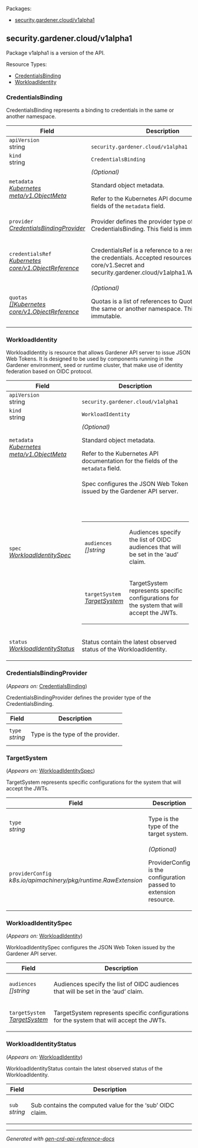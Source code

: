 <p>Packages:</p>
<ul>
<li>
<a href="#security.gardener.cloud%2fv1alpha1">security.gardener.cloud/v1alpha1</a>
</li>
</ul>
<h2 id="security.gardener.cloud/v1alpha1">security.gardener.cloud/v1alpha1</h2>
<p>
<p>Package v1alpha1 is a version of the API.</p>
</p>
Resource Types:
<ul><li>
<a href="#security.gardener.cloud/v1alpha1.CredentialsBinding">CredentialsBinding</a>
</li><li>
<a href="#security.gardener.cloud/v1alpha1.WorkloadIdentity">WorkloadIdentity</a>
</li></ul>
<h3 id="security.gardener.cloud/v1alpha1.CredentialsBinding">CredentialsBinding
</h3>
<p>
<p>CredentialsBinding represents a binding to credentials in the same or another namespace.</p>
</p>
<table>
<thead>
<tr>
<th>Field</th>
<th>Description</th>
</tr>
</thead>
<tbody>
<tr>
<td>
<code>apiVersion</code></br>
string</td>
<td>
<code>
security.gardener.cloud/v1alpha1
</code>
</td>
</tr>
<tr>
<td>
<code>kind</code></br>
string
</td>
<td><code>CredentialsBinding</code></td>
</tr>
<tr>
<td>
<code>metadata</code></br>
<em>
<a href="https://kubernetes.io/docs/reference/generated/kubernetes-api/v1.27/#objectmeta-v1-meta">
Kubernetes meta/v1.ObjectMeta
</a>
</em>
</td>
<td>
<em>(Optional)</em>
<p>Standard object metadata.</p>
Refer to the Kubernetes API documentation for the fields of the
<code>metadata</code> field.
</td>
</tr>
<tr>
<td>
<code>provider</code></br>
<em>
<a href="#security.gardener.cloud/v1alpha1.CredentialsBindingProvider">
CredentialsBindingProvider
</a>
</em>
</td>
<td>
<p>Provider defines the provider type of the CredentialsBinding.
This field is immutable.</p>
</td>
</tr>
<tr>
<td>
<code>credentialsRef</code></br>
<em>
<a href="https://kubernetes.io/docs/reference/generated/kubernetes-api/v1.27/#objectreference-v1-core">
Kubernetes core/v1.ObjectReference
</a>
</em>
</td>
<td>
<p>CredentialsRef is a reference to a resource holding the credentials.
Accepted resources are core/v1.Secret and security.gardener.cloud/v1alpha1.WorkloadIdentity</p>
</td>
</tr>
<tr>
<td>
<code>quotas</code></br>
<em>
<a href="https://kubernetes.io/docs/reference/generated/kubernetes-api/v1.27/#objectreference-v1-core">
[]Kubernetes core/v1.ObjectReference
</a>
</em>
</td>
<td>
<em>(Optional)</em>
<p>Quotas is a list of references to Quota objects in the same or another namespace.
This field is immutable.</p>
</td>
</tr>
</tbody>
</table>
<h3 id="security.gardener.cloud/v1alpha1.WorkloadIdentity">WorkloadIdentity
</h3>
<p>
<p>WorkloadIdentity is resource that allows Gardener API server to issue JSON Web Tokens.
It is designed to be used by components running in the Gardener environment, seed or runtime cluster,
that make use of identity federation based on OIDC protocol.</p>
</p>
<table>
<thead>
<tr>
<th>Field</th>
<th>Description</th>
</tr>
</thead>
<tbody>
<tr>
<td>
<code>apiVersion</code></br>
string</td>
<td>
<code>
security.gardener.cloud/v1alpha1
</code>
</td>
</tr>
<tr>
<td>
<code>kind</code></br>
string
</td>
<td><code>WorkloadIdentity</code></td>
</tr>
<tr>
<td>
<code>metadata</code></br>
<em>
<a href="https://kubernetes.io/docs/reference/generated/kubernetes-api/v1.27/#objectmeta-v1-meta">
Kubernetes meta/v1.ObjectMeta
</a>
</em>
</td>
<td>
<em>(Optional)</em>
<p>Standard object metadata.</p>
Refer to the Kubernetes API documentation for the fields of the
<code>metadata</code> field.
</td>
</tr>
<tr>
<td>
<code>spec</code></br>
<em>
<a href="#security.gardener.cloud/v1alpha1.WorkloadIdentitySpec">
WorkloadIdentitySpec
</a>
</em>
</td>
<td>
<p>Spec configures the JSON Web Token issued by the Gardener API server.</p>
<br/>
<br/>
<table>
<tr>
<td>
<code>audiences</code></br>
<em>
[]string
</em>
</td>
<td>
<p>Audiences specify the list of OIDC audiences that will be set in the &lsquo;aud&rsquo; claim.</p>
</td>
</tr>
<tr>
<td>
<code>targetSystem</code></br>
<em>
<a href="#security.gardener.cloud/v1alpha1.TargetSystem">
TargetSystem
</a>
</em>
</td>
<td>
<p>TargetSystem represents specific configurations for the system that will accept the JWTs.</p>
</td>
</tr>
</table>
</td>
</tr>
<tr>
<td>
<code>status</code></br>
<em>
<a href="#security.gardener.cloud/v1alpha1.WorkloadIdentityStatus">
WorkloadIdentityStatus
</a>
</em>
</td>
<td>
<p>Status contain the latest observed status of the WorkloadIdentity.</p>
</td>
</tr>
</tbody>
</table>
<h3 id="security.gardener.cloud/v1alpha1.CredentialsBindingProvider">CredentialsBindingProvider
</h3>
<p>
(<em>Appears on:</em>
<a href="#security.gardener.cloud/v1alpha1.CredentialsBinding">CredentialsBinding</a>)
</p>
<p>
<p>CredentialsBindingProvider defines the provider type of the CredentialsBinding.</p>
</p>
<table>
<thead>
<tr>
<th>Field</th>
<th>Description</th>
</tr>
</thead>
<tbody>
<tr>
<td>
<code>type</code></br>
<em>
string
</em>
</td>
<td>
<p>Type is the type of the provider.</p>
</td>
</tr>
</tbody>
</table>
<h3 id="security.gardener.cloud/v1alpha1.TargetSystem">TargetSystem
</h3>
<p>
(<em>Appears on:</em>
<a href="#security.gardener.cloud/v1alpha1.WorkloadIdentitySpec">WorkloadIdentitySpec</a>)
</p>
<p>
<p>TargetSystem represents specific configurations for the system that will accept the JWTs.</p>
</p>
<table>
<thead>
<tr>
<th>Field</th>
<th>Description</th>
</tr>
</thead>
<tbody>
<tr>
<td>
<code>type</code></br>
<em>
string
</em>
</td>
<td>
<p>Type is the type of the target system.</p>
</td>
</tr>
<tr>
<td>
<code>providerConfig</code></br>
<em>
k8s.io/apimachinery/pkg/runtime.RawExtension
</em>
</td>
<td>
<em>(Optional)</em>
<p>ProviderConfig is the configuration passed to extension resource.</p>
</td>
</tr>
</tbody>
</table>
<h3 id="security.gardener.cloud/v1alpha1.WorkloadIdentitySpec">WorkloadIdentitySpec
</h3>
<p>
(<em>Appears on:</em>
<a href="#security.gardener.cloud/v1alpha1.WorkloadIdentity">WorkloadIdentity</a>)
</p>
<p>
<p>WorkloadIdentitySpec configures the JSON Web Token issued by the Gardener API server.</p>
</p>
<table>
<thead>
<tr>
<th>Field</th>
<th>Description</th>
</tr>
</thead>
<tbody>
<tr>
<td>
<code>audiences</code></br>
<em>
[]string
</em>
</td>
<td>
<p>Audiences specify the list of OIDC audiences that will be set in the &lsquo;aud&rsquo; claim.</p>
</td>
</tr>
<tr>
<td>
<code>targetSystem</code></br>
<em>
<a href="#security.gardener.cloud/v1alpha1.TargetSystem">
TargetSystem
</a>
</em>
</td>
<td>
<p>TargetSystem represents specific configurations for the system that will accept the JWTs.</p>
</td>
</tr>
</tbody>
</table>
<h3 id="security.gardener.cloud/v1alpha1.WorkloadIdentityStatus">WorkloadIdentityStatus
</h3>
<p>
(<em>Appears on:</em>
<a href="#security.gardener.cloud/v1alpha1.WorkloadIdentity">WorkloadIdentity</a>)
</p>
<p>
<p>WorkloadIdentityStatus contain the latest observed status of the WorkloadIdentity.</p>
</p>
<table>
<thead>
<tr>
<th>Field</th>
<th>Description</th>
</tr>
</thead>
<tbody>
<tr>
<td>
<code>sub</code></br>
<em>
string
</em>
</td>
<td>
<p>Sub contains the computed value for the &lsquo;sub&rsquo; OIDC claim.</p>
</td>
</tr>
</tbody>
</table>
<hr/>
<p><em>
Generated with <a href="https://github.com/ahmetb/gen-crd-api-reference-docs">gen-crd-api-reference-docs</a>
</em></p>
